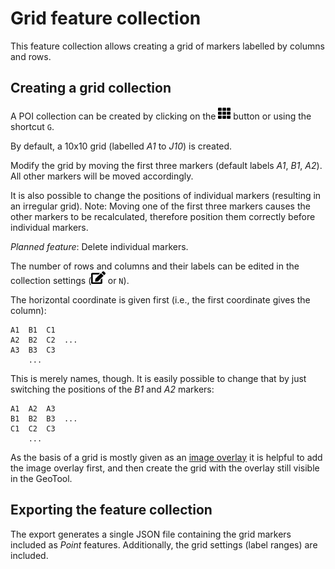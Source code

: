# Grid feature collection

This feature collection allows creating a grid of markers labelled by columns and rows.

## Creating a grid collection

A POI collection can be created by clicking on the <img src="icons/th-solid.svg" height="20"/>
button or using the shortcut `G`.

By default, a 10x10 grid (labelled *A1* to *J10*) is created.

Modify the grid by moving the first three markers (default labels *A1*, *B1*, *A2*). All other
markers will be moved accordingly.

It is also possible to change the positions of individual markers (resulting in an irregular grid).
Note: Moving one of the first three markers causes the other markers to be recalculated,
therefore position them correctly before individual markers.

*Planned feature*: Delete individual markers.

The number of rows and columns and their labels can be edited in the collection settings
(<img src="icons/edit-solid.svg" height="20"/> or `N`).

The horizontal coordinate is given first (i.e., the first coordinate gives the column):

```
A1  B1  C1
A2  B2  C2  ...
A3  B3  C3
    ...
```

This is merely names, though. It is easily possible to change that by just switching the positions
of the *B1* and *A2* markers:

```
A1  A2  A3
B1  B2  B3  ...
C1  C2  C3
    ...
```

As the basis of a grid is mostly given as an [image overlay](image.md) it is helpful to add the
image overlay first, and then create the grid with the overlay still visible in the GeoTool.

## Exporting the feature collection

The export generates a single JSON file containing the grid markers included as *Point* features.
Additionally, the grid settings (label ranges) are included.
